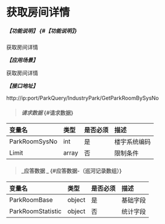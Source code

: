 # 获取房间详情

##### _【功能说明】_ {#【功能说明】}

获取房间详情

_**【应用场景】**_

获取房间详情

_**【接口地址】**_

http://ip:port/ParkQuery/IndustryPark/GetParkRoomBySysNo


> #### _请求数据_ {#请求数据}

| 变量名 | 类型 | 是否必须 | 描述 |
| :--- | :--- | :--- | :--- |
| ParkRoomSysNo | int | 是 | 楼宇系统编码 |
| Limit | array | 否 | 限制条件 |

> #### _应答数据 _ {#应答数据-（巡河记录数组）}

| 变量名 | 类型 | 是否必须 | 描述 |
| :--- | :--- | :--- | :--- |
| ParkRoomBase | object | 是 | 基础字段 |
| ParkRoomStatistic | object | 否 | 统计字段 |



